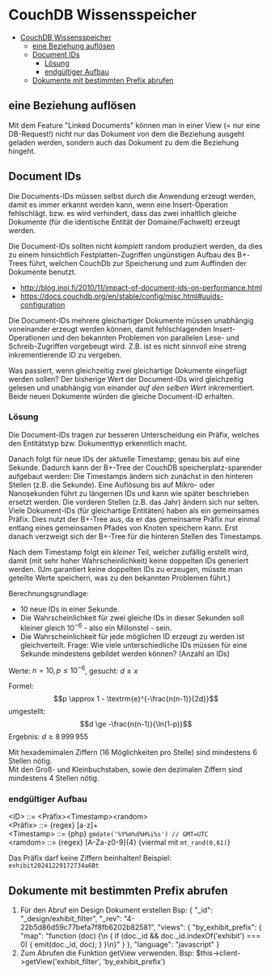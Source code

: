 # CouchDB Wissensspeicher

- [CouchDB Wissensspeicher](#couchdb-wissensspeicher)
	- [eine Beziehung auflösen](#eine-beziehung-auflösen)
	- [Document IDs](#document-ids)
		- [Lösung](#lösung)
		- [endgültiger Aufbau](#endgültiger-aufbau)
	- [Dokumente mit bestimmten Prefix abrufen](#dokumente-mit-bestimmten-prefix-abrufen)

## eine Beziehung auflösen
Mit dem Feature "Linked Documents" können man in einer View (= nur eine DB-Request!)
nicht nur das Dokument von dem die Beziehung ausgeht geladen werden,
sondern auch das Dokument zu dem die Beziehung hingeht.

## Document IDs
Die Documents-IDs müssen selbst durch die Anwendung erzeugt werden,
damit es immer erkannt werden kann, wenn eine Insert-Operation fehlschlägt.
bzw. es wird verhindert, dass das zwei inhaltlich gleiche Dokumente (für die identische Entität der Domaine/Fachwelt)
erzeugt werden.

Die Document-IDs sollten nicht _komplett_ random produziert werden,
da dies zu einem hinsichtlich Festplatten-Zugriffen ungünstigen Aufbau des B+-Trees führt,
welchen CouchDb zur Speicherung und zum Auffinden der Dokumente benutzt.
* http://blog.inoi.fi/2010/11/impact-of-document-ids-on-performance.html
* https://docs.couchdb.org/en/stable/config/misc.html#uuids-configuration

Die Document-IDs mehrere gleichartiger Dokumente müssen unabhängig voneinander erzeugt werden können,
damit fehlschlagenden Insert-Operationen und den bekannten Problemen
von parallelen Lese- und Schreib-Zugriffen vorgebeugt wird.
Z.B. ist es nicht sinnvoll eine streng inkrementierende ID zu vergeben.

Was passiert, wenn gleichzeitig zwei gleichartige Dokumente eingefügt werden sollen?
Der bisherige Wert der Document-IDs wird gleichzeitig gelesen und unabhängig von einander
_auf den selben Wert_ inkrementiert. Beide neuen Dokumente würden die gleiche Document-ID erhalten.

### Lösung
Die Document-IDs tragen zur besseren Unterscheidung ein Präfix, welches den Entitätstyp bzw. Dokumenttyp erkenntlich macht.

Danach folgt für neue IDs der aktuelle Timestamp; genau bis auf eine Sekunde.
Dadurch kann der B+-Tree der CouchDB speicherplatz-sparender aufgebaut werden:
Die Timestamps ändern sich zunächst in den hinteren Stellen (z.B. die Sekunde).
Eine Auflösung bis auf Mikro- oder Nanosekunden führt zu längernen IDs und kann wie später beschrieben ersetzt werden.
Die vorderen Stellen (z.B. das Jahr) ändern sich nur selten.
Viele Dokument-IDs (für gleichartige Entitäten) haben als ein gemeinsames Präfix.
Dies nutzt der B+-Tree aus, da er das gemeinsame Präfix nur einmal entlang eines gemeinsamen Pfades von
Knoten speichern kann. Erst danach verzweigt sich der B+-Tree für die hinteren Stellen des Timestamps.

Nach dem Timestamp folgt ein _kleiner_ Teil, welcher zufällig erstellt wird,
damit (mit sehr hoher Wahrscheinlichkeit) keine doppelten IDs generiert werden.
(Um garantiert keine doppelten IDs zu erzeugen, müsste man geteilte Werte speichern,
was zu den bekannten Problemen führt.)

Berechnungsgrundlage:
* 10 neue IDs in einer Sekunde.
* Die Wahrscheinlichkeit für zwei gleiche IDs in dieser Sekunden soll kleiner gleich $10^{-6}$ - also ein Millonstel - sein.
* Die Wahrscheinlichkeit für jede möglichen ID erzeugt zu werden ist gleichverteilt.
Frage: Wie viele unterschiedliche IDs müssen für eine Sekunde mindestens gebildet werden können?
(Anzahl an IDs)

Werte: $n = 10, p \le 10^{-6}$, gesucht: $d \ge x$

Formel:
$$p \approx 1 - \textrm{e}^{-\frac{n(n-1)}{2d}}$$
umgestellt:
$$d \ge -\frac{n(n-1)}{\ln(1-p)}$$
Ergebnis: $d \ge 8\,999\,955$

Mit hexademimalen Ziffern (16 Möglichkeiten pro Stelle) sind mindestens 6 Stellen nötig.<br>
Mit den Groß- und Kleinbuchstaben, sowie den dezimalen Ziffern sind mindestens 4 Stellen nötig.

### endgültiger Aufbau
\<ID\> ::= \<Präfix\>\<Timestamp\>\<random\><br>
\<Präfix\> ::= {regex} [a-z]+<br>
\<Timestamp\> ::= {php} `gmdate('%Y%m%d%H%i%s') // GMT=UTC`<br>
\<ramdom\> ::= {regex} [A-Za-z0-9]{4} {viermal mit `mt_rand(0,61)`}

Das Präfix darf keine Ziffern beinhalten!
Beispiel: `exhibit20241229172734a6Bt`

## Dokumente mit bestimmten Prefix abrufen
1. Für den Abruf ein Design Dokument erstellen
   Bsp:
    {
      "_id": "_design/exhibit_filter",
      "_rev": "4-22b5d86d59c77befa7f8fb6202b82581",
      "views": {
        "by_exhibit_prefix": {
          "map": "function (doc) {\n  { if (doc._id && doc._id.indexOf('exhibit') === 0) { emit(doc._id, doc); } }\n}"
        }
      },
      "language": "javascript"
    }
2. Zum Abrufen die Funktion getView verwenden.
   Bsp:
    $this->client->getView('exhibit_filter', 'by_exhibit_prefix')
